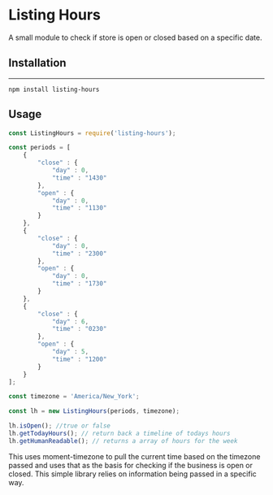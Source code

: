 # Listing Hours

A small module to check if store is open or closed based on a specific date.

## Installation
-----
```console
npm install listing-hours
```

## Usage

```javascript
const ListingHours = require('listing-hours');

const periods = [
    {
        "close" : {
            "day" : 0,
            "time" : "1430"
        },
        "open" : {
            "day" : 0,
            "time" : "1130"
        }
    },
    {
        "close" : {
            "day" : 0,
            "time" : "2300"
        },
        "open" : {
            "day" : 0,
            "time" : "1730"
        }
    },
    {
        "close" : {
            "day" : 6,
            "time" : "0230"
        },
        "open" : {
            "day" : 5,
            "time" : "1200"
        }
    }
];

const timezone = 'America/New_York';

const lh = new ListingHours(periods, timezone);

lh.isOpen(); //true or false
lh.getTodayHours(); // return back a timeline of todays hours
lh.getHumanReadable(); // returns a array of hours for the week
```

This uses moment-timezone to pull the current time based on the timezone passed and uses that as the basis for checking if the business is open or closed. This simple library relies on information being passed in a specific way. 

